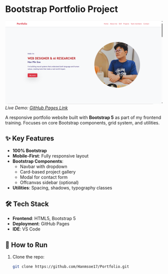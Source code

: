 # Bootstrap Portfolio Project

![Portfolio Screenshot](./screenshot.png)  
*Live Demo: [GitHub Pages Link](https://github.com/Hanmsoe17/Portfolio.git)*  

A responsive portfolio website built with **Bootstrap 5** as part of my frontend training. Focuses on core Bootstrap components, grid system, and utilities.

## ✨ Key Features  
- **100% Bootstrap**
- **Mobile-First**: Fully responsive layout  
- **Bootstrap Components**:  
  - Navbar with dropdown  
  - Card-based project gallery  
  - Modal for contact form  
  - Offcanvas sidebar (optional)  
- **Utilities**: Spacing, shadows, typography classes  

## 🛠 Tech Stack  
- **Frontend**: HTML5, Bootstrap 5  
- **Deployment**: GitHub Pages  
- **IDE**: VS Code  

## 🚀 How to Run  
1. Clone the repo:  
   ```bash
   git clone https://github.com/Hanmsoe17/Portfolio.git
